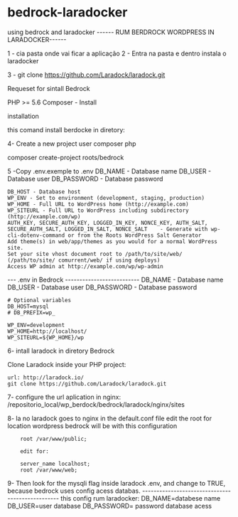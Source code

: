 # bedrock-laradocker
using bedrock and laradocker
------ RUM BERDROCK WORDPRESS IN LARADOCKER------

1 - cia pasta onde vai ficar a aplicação 
2 - Entra na pasta e dentro instala o laradocker
	
3 -	git clone https://github.com/Laradock/laradock.git
 


Requeset for sintall Bedrock

PHP >= 5.6
Composer - Install

installation 

this comand install berdocke in diretory: 

4- Create a new project user composer php

 composer create-project roots/bedrock

5 -Copy .env.exemple to .env 
	DB_NAME - Database name
	DB_USER - Database user
	DB_PASSWORD - Database password

	DB_HOST - Database host
	WP_ENV - Set to environment (development, staging, production)
	WP_HOME - Full URL to WordPress home (http://example.com)
	WP_SITEURL - Full URL to WordPress including subdirectory (http://example.com/wp)
	AUTH_KEY, SECURE_AUTH_KEY, LOGGED_IN_KEY, NONCE_KEY, AUTH_SALT, SECURE_AUTH_SALT, LOGGED_IN_SALT, NONCE_SALT 	- Generate with wp-cli-dotenv-command or from the Roots WordPress Salt Generator
	Add theme(s) in web/app/themes as you would for a normal WordPress site.
	Set your site vhost document root to /path/to/site/web/ (/path/to/site/	comurrent/web/ if using deploys)
	Access WP admin at http://example.com/wp/wp-admin



---  .env in Bedrock --------------------------
	DB_NAME - Database name
	DB_USER - Database user
	DB_PASSWORD - Database password
	
	# Optional variables
	DB_HOST=mysql
	# DB_PREFIX=wp_

	WP_ENV=development
	WP_HOME=http://localhost/
	WP_SITEURL=${WP_HOME}/wp





6- intall laradock in diretory Bedrock

Clone Laradock inside your PHP project:

	url: http://laradock.io/
	git clone https://github.com/Laradock/laradock.git

7- configure the url aplication
	in nginx:  
	/repositorio_local/wp_berdock/bedrock/laradock/nginx/sites
	
8-	la no laradock goes to nginx in the default.conf file edit the root for location wordpress bedrock will be with this configuration


		root /var/www/public;

		edit for: 

		server_name localhost;
    	root /var/www/web;


9-	Then look for the mysqli flag inside laradock .env, and change to TRUE, because bedrock uses config acess databas.
	-------------------------------------------------
	this config rum laradocker:
	DB_NAME=databese name
	DB_USER=user database
	DB_PASSWORD= password database acess



